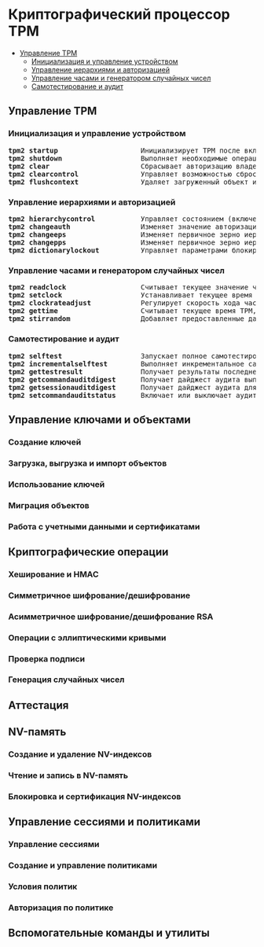 # Криптографический процессор TPM
   * [Управление TPM](#управление-tpm)
      * [Инициализация и управление устройством](#инициализация-и-управление-устройством)
      * [Управление иерархиями и авторизацией](#управление-иерархиями-и-авторизацией)
      * [Управление часами и генератором случайных чисел](#управление-часами-и-генератором-случайных-чисел)
      * [Самотестирование и аудит](#самотестирование-и-аудит)
## Управление TPM
### Инициализация и управление устройством
<pre>
<b>tpm2 startup</b>                    Инициализирует TPM после включения питания, выполняя самотестирование и восстанавливая состояние
<b>tpm2 shutdown</b>                   Выполняет необходимые операции перед выключением питания TPM, сохраняя его состояние
<b>tpm2 clear</b>                      Сбрасывает авторизацию владельца TPM (обычно требует авторизацию платформы)
<b>tpm2 clearcontrol</b>               Управляет возможностью сброса TPM с помощью физического присутствия или авторизации платформы
<b>tpm2 flushcontext</b>               Удаляет загруженный объект или сессию из памяти TPM
</pre>
### Управление иерархиями и авторизацией
<pre>
<b>tpm2 hierarchycontrol</b>           Управляет состоянием (включено/выключено) иерархий TPM (platform, storage, endorsement)
<b>tpm2 changeauth</b>                 Изменяет значение авторизации для объекта, иерархии или NV-индекса
<b>tpm2 changeeps</b>                  Изменяет первичное зерно иерархии подтверждения (Endorsement Primary Seed)
<b>tpm2 changepps</b>                  Изменяет первичное зерно иерархии платформы (Platform Primary Seed)
<b>tpm2 dictionarylockout</b>          Управляет параметрами блокировки при атаках перебором (например, на пароли)
</pre>
### Управление часами и генератором случайных чисел
<pre>
<b>tpm2 readclock</b>                  Считывает текущее значение часов (clock) и времени (time) TPM
<b>tpm2 setclock</b>                   Устанавливает текущее время TPM (требует авторизации)
<b>tpm2 clockrateadjust</b>            Регулирует скорость хода часов TPM
<b>tpm2 gettime</b>                    Считывает текущее время TPM, значение счетчика clock и информацию о сбросах
<b>tpm2 stirrandom</b>                 Добавляет предоставленные данные (энтропию) во внутренний генератор случайных чисел TPM
</pre>
### Самотестирование и аудит
<pre>
<b>tpm2 selftest</b>                   Запускает полное самотестирование TPM для проверки всех его функций
<b>tpm2 incrementalselftest</b>        Выполняет инкрементальное самотестирование TPM для проверки подмножества функций
<b>tpm2 gettestresult</b>              Получает результаты последнего выполненного самотестирования TPM
<b>tpm2 getcommandauditdigest</b>      Получает дайджест аудита выполненных команд TPM
<b>tpm2 getsessionauditdigest</b>      Получает дайджест аудита для конкретной сессии
<b>tpm2 setcommandauditstatus</b>      Включает или выключает аудит для указанных команд TPM
</pre>
## Управление ключами и объектами
### Создание ключей
### Загрузка, выгрузка и импорт объектов
### Использование ключей
### Миграция объектов
### Работа с учетными данными и сертификатами
## Криптографические операции
### Хеширование и HMAC
### Симметричное шифрование/дешифрование
### Асимметричное шифрование/дешифрование RSA
### Операции с эллиптическими кривыми
### Проверка подписи
### Генерация случайных чисел
## Аттестация
## NV-память
### Создание и удаление NV-индексов
### Чтение и запись в NV-память
### Блокировка и сертификация NV-индексов
## Управление сессиями и политиками
### Управление сессиями
### Создание и управление политиками
### Условия политик
### Авторизация по политике
## Вспомогательные команды и утилиты
